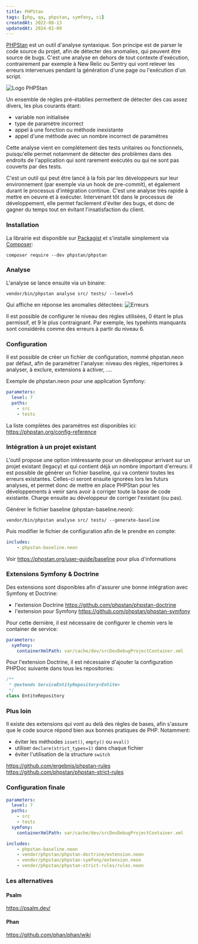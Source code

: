 ```yaml
---
title: PHPStan
tags: [php, qa, phpstan, symfony, ci]
createdAt: 2022-08-13
updatedAt: 2024-02-09
---
```


[PHPStan](https://phpstan.org/) est un outil d'analyse syntaxique. Son principe est de parser le code source du projet, afin de détecter des anomalies, qui peuvent être source de bugs. C'est une analyse en dehors de tout contexte d'exécution, contrairement par exemple à New Relic ou Sentry qui vont relever les erreurs intervenues pendant la génération d'une page ou l'exécution d'un script.

![Logo PHPStan](/images/content/phpstan-logo.png)

Un ensemble de règles pré-établies permettent de détecter des cas assez divers, les plus courants étant:
- variable non initialisée
- type de paramètre incorrect
- appel à une fonction ou méthode inexistante
- appel d'une méthode avec un nombre incorrect de paramètres 


Cette analyse vient en complétement des tests unitaires ou fonctionnels, puisqu'elle permet notamment de détecter des problèmes dans des endroits de l'application qui sont rarement exécutés ou qui ne sont pas couverts par des tests.

C'est un outil qui peut être lancé à la fois par les développeurs sur leur environnement (par exemple via un hook de pre-commit), et également durant le processus d'intégration continue. C'est une analyse très rapide à mettre en oeuvre et à exécuter. Intervenant tôt dans le processus de développement, elle permet facilement d'éviter des bugs, et donc de gagner du temps tout en évitant l'insatisfaction du client.

### Installation


La librairie est disponible sur [Packagist](https://packagist.org/packages/phpstan/phpstan) et s'installe simplement via [Composer](https://getcomposer.org/):

```shell
composer require --dev phpstan/phpstan
```

### Analyse


L'analyse se lance ensuite via un binaire:
```shell
vendor/bin/phpstan analyse src/ tests/ --level=5
```

Qui affiche en réponse les anomalies détectées:
![Erreurs](/images/content/phpstan1.png)


Il est possible de configurer le niveau des règles utilisées, 0 étant le plus permissif, et 9 le plus contraignant. Par exemple, les typehints manquants sont considérés comme des erreurs à partir du niveau 6.


### Configuration

Il est possible de créer un fichier de configuration, nommé phpstan.neon par défaut, afin de paramétrer l'analyse: niveau des règles, répertoires à analyser, à exclure, extensions à activer, ....

Exemple de phpstan.neon pour une application Symfony:
```yaml
parameters:
  level: 7
  paths:
    - src
    - tests
```

La liste complètes des paramètres est disponibles ici:
<https://phpstan.org/config-reference>


### Intégration à un projet existant

L'outil propose une option intéressante pour un développeur arrivant sur un projet existant (legacy) et qui contient déjà un nombre important d'erreurs: il est possible de générer un fichier baseline, qui va contenir toutes les erreurs existantes. Celles-ci seront ensuite ignorées lors les futurs analyses, et permet donc de mettre en place PHPStan pour les développements à venir sans avoir à corriger toute la base de code existante. Charge ensuite au développeur de corriger l'existant (ou pas).


Générer le fichier baseline (phpstan-baseline.neon):
```shell
vendor/bin/phpstan analyse src/ tests/ --generate-baseline
```

Puis modifier le fichier de configuration afin de le prendre en compte:
```yaml
includes:
	- phpstan-baseline.neon
```


Voir <https://phpstan.org/user-guide/baseline> pour plus d'informations


### Extensions Symfony & Doctrine

Des extensions sont disponibles afin d'assurer une bonne intégration avec Symfony et Doctrine:
- l'extension Doctrine <https://github.com/phpstan/phpstan-doctrine>
- l'extension pour Symfony <https://github.com/phpstan/phpstan-symfony>

Pour cette dernière, il est nécessaire de configurer le chemin vers le container de service:
```yaml
parameters:
  symfony:
    containerXmlPath: var/cache/dev/srcDevDebugProjectContainer.xml
```

Pour l'extension Doctrine, il est nécessaire d'ajouter la configuration PHPDoc suivante dans tous les repositories:
```php
/**
 * @extends ServiceEntityRepository<Entite>
 */
class EntiteRepository
```
  
### Plus loin

Il existe des extensions qui vont au delà des règles de bases, afin s'assure que le code source répond bien aux bonnes pratiques de PHP. Notamment:
- éviter les méthodes `isset()`, `empty()` ou `eval()`
- utiliser `declare(strict_types=1)` dans chaque fichier
- éviter l'utilisation de la structure `switch`

<https://github.com/ergebnis/phpstan-rules>
<https://github.com/phpstan/phpstan-strict-rules>


### Configuration finale

```yaml
parameters:
  level: 7
  paths:
    - src
    - tests
  symfony:
    containerXmlPath: var/cache/dev/srcDevDebugProjectContainer.xml

includes:
	- phpstan-baseline.neon
	- vendor/phpstan/phpstan-doctrine/extension.neon
	- vendor/phpstan/phpstan-symfony/extension.neon
	- vendor/phpstan/phpstan-strict-rules/rules.neon
```


### Les alternatives

#### Psalm

<https://psalm.dev/>


#### Phan

<https://github.com/phan/phan/wiki>
